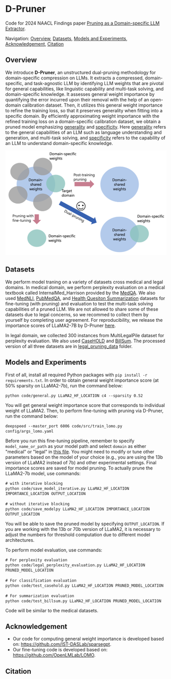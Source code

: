 # D-Pruner
Code for 2024 NAACL Findings paper [Pruning as a Domain-specific LLM Extractor]().

Navigation:
[Overview](#overview), 
[Datasets](#datasets),
[Models and Experiments](#models-and-experiments),
[Acknowledgement](#acknowledgement),
[Citation](#citation)

## Overview
We introduce **D-Pruner**, an unstructured dual-pruning methodology for domain-specific compression on LLMs. It extracts a compressed, domain-specific, and task-agnostic LLM by identifying LLM weights that are pivotal for general capabilities, like linguistic capability and multi-task solving, and domain-specific knowledge. It assesses general weight importance by quantifying the error incurred upon their removal with the help of an open-domain calibration dataset. Then, it utilizes this general weight importance to refine the training loss, so that it preserves generality when fitting into a specific domain. By efficiently approximating weight importance with the refined training loss on a domain-specific calibration dataset, we obtain a pruned model emphasizing <ins>generality</ins> and <ins>specificity</ins>. Here <ins>generality</ins> refers to the general capabilities of an LLM such as language understanding and generation, and multi-task solving, and <ins>specificity</ins> refers to the capability of an LLM to understand domain-specific knowledge.

<p align="center">
	<img src="assets/prune_types_example.png" width="600">
</p>


## Datasets
We perform model traning on a variety of datasets cross medical and legal domains. In medical domain, we perform perplexity evaluation on a medical textbook called InternalMed_Harrison provided by the [MedQA](https://sites.google.com/view/mediqa2021). We also used [MedNLI](https://jgc128.github.io/mednli/), [PubMedQA](https://pubmedqa.github.io/), and [Health Quesiton Summarization](https://sites.google.com/view/mediqa2021#h.4zsdlej0tllb) datasets for fine-tuning (with pruning) and evaluation to test the multi-task solving capabilities of a pruned LLM. We are not allowed to share some of these datasets due to legal concerns, so we recommed to collect them by yourself by completing user agreement. For reproducibility, we release the importance scores of LLaMA2-7B by D-Pruner [here](https://pennstateoffice365-my.sharepoint.com/:u:/g/personal/njz5124_psu_edu/EbhBuV1x0o5EiXRM1beXuU8BUDztvDBYyanFCRLvEAXlKQ?e=jgVMN6).

In legal domain, we collected 300 instances from MultiLegalPile dataset for perplexity evaluation. We also used [CaseHOLD](https://github.com/reglab/casehold) and [BillSum](https://github.com/FiscalNote/BillSum). The processed version of all three datasets are in [legal_pruning_data](/code/legal_pruning_data) folder.

## Models and Experiments
First of all, install all required Python packages with `pip install -r requirements.txt`. In order to obtain general weight importance score (at 50% sparsity on LLaMA2-7b), run the command below:

    python code/general.py LLaMA2_HF_LOCATION c4 --sparsity 0.52

You will get general weight importance score that corresponds to individual weight of LLaMA2. Then, to perform fine-tuning with pruning via D-Pruner, run the command below:

    deepspeed --master_port 6006 code/src/train_lomo.py config/args_lomo.yaml

Before you run this fine-tuning pipeline, remember to specify `model_name_or_path` as your model path and select `domain` as either "medical" or "legal" in [this file](/code/config/args_lomo.yaml). You might need to modify or tune other parameters based on the model of your choice (e.g., you are using the 13b version of LLaMA2 instead of 7b) and other experimental settings. Final importance scores are saved for model pruning. To actually prune the LLaMA2-7b model, use commands:
```
# with iterative blocking
python code/save_model_iterative.py LLaMA2_HF_LOCATION IMPORTANCE_LOCATION OUTPUT_LOCATION

# without iterative blocking
python code/save_modelpy LLaMA2_HF_LOCATION IMPORTANCE_LOCATION OUTPUT_LOCATION

```
You will be able to save the pruned model by specifying `OUTPUT_LOCATION`. If you are working with the 13b or 70b version of LLaMA2, it is necessary to adjust the numbers for threshold computation due to different model architectures.



To perform model evaluation, use commands:

```
# For perplexity evaluation
python code/legal_perplexity_evaluation.py LLaMA2_HF_LOCATION PRUNED_MODEL_LOCATION

# For classification evaluation
python code/test_casehold.py LLaMA2_HF_LOCATION PRUNED_MODEL_LOCATION

# For summarization evaluation
python code/test_billsum.py LLaMA2_HF_LOCATION PRUNED_MODEL_LOCATION

```
Code will be similar to the medical datasets.


## Acknowledgement
* Our code for computing general weight importance is developed based on: https://github.com/IST-DASLab/sparsegpt.
* Our fine-tuning code is developed based on: https://github.com/OpenLMLab/LOMO.

## Citation

